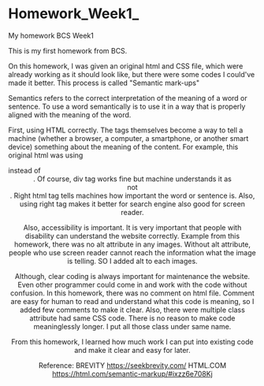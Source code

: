 # Homework_Week1_
My homework BCS Week1

This is my first homework from BCS.

On this homework, I was given an original html and CSS file, which were already working as it should look like,
but there were some codes I could've made it better. This process is called "Semantic mark-ups"

Semantics refers to the correct interpretation of the meaning of a word or sentence.
To use a word semantically is to use it in a way that is properly aligned with the meaning of the word.

First, using HTML correctly. The tags themselves become a way to tell a machine (whether a browser, a computer, a smartphone, or another smart device) something about the meaning of the content. For example, this original html was using <div class=header> instead of <header>. Of course, div tag works fine but machine understands it as <div> not <header>. Right html tag tells machines how important the word or sentence is. Also, using right tag makes it better for search engine also good for screen reader.

Also, accessibility is important. It is very important that people with disability can understand the website correctly. Example from this homework, there was no alt attribute in any images. Without alt attribute, people who use screen reader cannot reach the information what the image is telling. SO I added alt to each images.

Although, clear coding is always important for maintenance the website. Even other programmer could come in and work with the code without confusion. In this homework, there was no comment on html file. Comment are easy for human to read and understand what this code is meaning, so I added few comments to make it clear. Also, there were multiple class attribute had same CSS code. There is no reason to make code meaninglessly longer. I put all those class under same name.  
  
From this homework, I learned how much work I can put into existing code and make it clear and easy for later. 

Reference: 
BREVITY  https://seekbrevity.com/
HTML.COM https://html.com/semantic-markup/#ixzz6e708Kj
